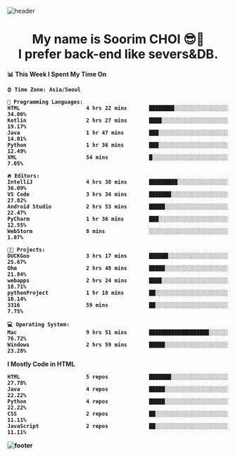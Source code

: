 <!--
**sxxrxm/sxxrxm** is a ✨ _special_ ✨ repository because its `README.md` (this file) appears on your GitHub profile.
-->
![header](https://capsule-render.vercel.app/api?type=Waving&color=gradient&height=300&section=header&text=Soorim%20CHOI&fontSize=90&animation=twinkling&fontAlignY=40)
<h1 align="center">
  My name is <b>Soorim CHOI<b> 😎👋
  <br>
  I prefer back-end like severs&DB.
</h1>
  
<!--START_SECTION:waka-->
📊 **This Week I Spent My Time On** 

```text
⌚︎ Time Zone: Asia/Seoul

💬 Programming Languages: 
HTML                     4 hrs 22 mins       ████████░░░░░░░░░░░░░░░░░   34.06% 
Kotlin                   2 hrs 27 mins       ████░░░░░░░░░░░░░░░░░░░░░   19.17% 
Java                     1 hr 47 mins        ███░░░░░░░░░░░░░░░░░░░░░░   14.01% 
Python                   1 hr 36 mins        ███░░░░░░░░░░░░░░░░░░░░░░   12.49% 
XML                      54 mins             █░░░░░░░░░░░░░░░░░░░░░░░░   7.05%

🔥 Editors: 
IntelliJ                 4 hrs 38 mins       █████████░░░░░░░░░░░░░░░░   36.09% 
VS Code                  3 hrs 34 mins       ███████░░░░░░░░░░░░░░░░░░   27.82% 
Android Studio           2 hrs 53 mins       █████░░░░░░░░░░░░░░░░░░░░   22.47% 
PyCharm                  1 hr 36 mins        ███░░░░░░░░░░░░░░░░░░░░░░   12.55% 
WebStorm                 8 mins              ░░░░░░░░░░░░░░░░░░░░░░░░░   1.07%

🐱‍💻 Projects: 
DUCKGoo                  3 hrs 17 mins       ██████░░░░░░░░░░░░░░░░░░░   25.67% 
Ohm                      2 hrs 48 mins       █████░░░░░░░░░░░░░░░░░░░░   21.84% 
webapps                  2 hrs 24 mins       ████░░░░░░░░░░░░░░░░░░░░░   18.71% 
pythonProject            1 hr 18 mins        ██░░░░░░░░░░░░░░░░░░░░░░░   10.14% 
3316                     59 mins             ██░░░░░░░░░░░░░░░░░░░░░░░   7.75%

💻 Operating System: 
Mac                      9 hrs 51 mins       ███████████████████░░░░░░   76.72% 
Windows                  2 hrs 59 mins       █████░░░░░░░░░░░░░░░░░░░░   23.28%

```

**I Mostly Code in HTML** 

```text
HTML                     5 repos             ███████░░░░░░░░░░░░░░░░░░   27.78% 
Java                     4 repos             █████░░░░░░░░░░░░░░░░░░░░   22.22% 
Python                   4 repos             █████░░░░░░░░░░░░░░░░░░░░   22.22% 
CSS                      2 repos             ██░░░░░░░░░░░░░░░░░░░░░░░   11.11% 
JavaScript               2 repos             ██░░░░░░░░░░░░░░░░░░░░░░░   11.11%

```



<!--END_SECTION:waka-->


![footer](https://capsule-render.vercel.app/api?type=Waving&section=footer&color=gradient&height=300)
